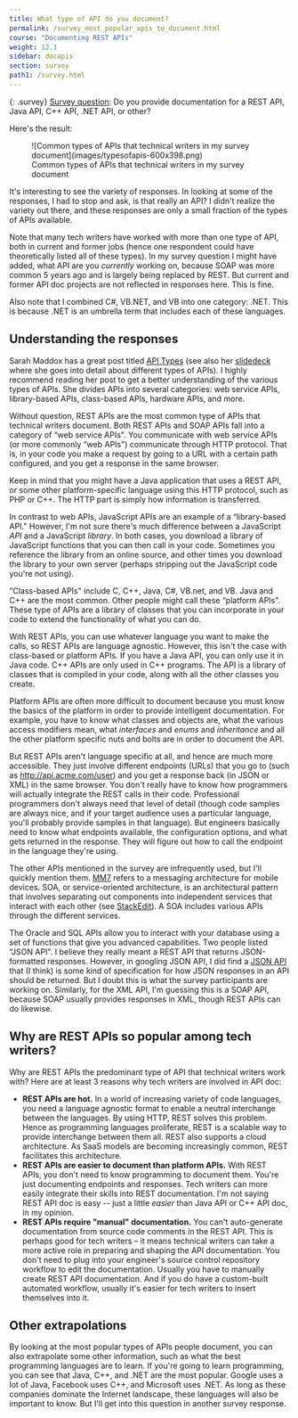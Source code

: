 ```yaml
---
title: What type of API do you document?
permalink: /survey_most_popular_apis_to_document.html
course: "Documenting REST APIs"
weight: 12.1
sidebar: docapis
section: survey
path1: /survey.html
---
```


{: .survey}
[Survey question](survey_introduction.html): Do you provide documentation for a REST API, Java API, C++ API, .NET API, or other?

Here's the result:

<figure>![Common types of APIs that technical writers in my survey document](images/typesofapis-600x398.png)

<figcaption>Common types of APIs that technical writers in my survey document</figcaption>

</figure>

It's interesting to see the variety of responses. In looking at some of the responses, I had to stop and ask, is that really an API? I didn't realize the variety out there, and these responses are only a small fraction of the types of APIs available.

Note that many tech writers have worked with more than one type of API, both in current and former jobs (hence one respondent could have theoretically listed all of these types). In my survey question I might have added, what API are you _currently_ working on, because SOAP was more common 5 years ago and is largely being replaced by REST. But current and former API doc projects are not reflected in responses here. This is fine.

Also note that I combined C#, VB.NET, and VB into one category: .NET. This is because .NET is an umbrella term that includes each of these languages.

## Understanding the responses

Sarah Maddox has a great post titled [API Types](https://ffeathers.wordpress.com/2014/02/16/api-types/) (see also her [slidedeck](http://www.slideshare.net/sarahmaddox/api-types) where she goes into detail about different types of APIs). I highly recommend reading her post to get a better understanding of the various types of APIs. She divides APIs into several categories: web service APIs, library-based APIs, class-based APIs, hardware APIs, and more.

Without question, REST APIs are the most common type of APIs that technical writers document. Both REST APIs and SOAP APIs fall into a category of “web service APIs". You communicate with web service APIs (or more commonly “web APIs") communicate through HTTP protocol. That is, in your code you make a request by going to a URL with a certain path configured, and you get a response in the same browser.

Keep in mind that you might have a Java application that uses a REST API, or some other platform-specific language using this HTTP protocol, such as PHP or C++. The HTTP part is simply how information is transferred.

In contrast to web APIs, JavaScript APIs are an example of a “library-based API." However, I'm not sure there's much difference between a JavaScript _API_ and a JavaScript _library_. In both cases, you download a library of JavaScript functions that you can then call in your code. Sometimes you reference the library from an online source, and other times you download the library to your own server (perhaps stripping out the JavaScript code you're not using).

“Class-based APIs" include C, C++, Java, C#, VB.net, and VB. Java and C++ are the most common. Other people might call these “platform APIs". These type of APIs are a library of classes that you can incorporate in your code to extend the functionality of what you can do.

With REST APIs, you can use whatever language you want to make the calls, so REST APIs are language agnostic. However, this isn't the case with class-based or platform APIs. If you have a Java API, you can only use it in Java code. C++ APIs are only used in C++ programs. The API is a library of classes that is compiled in your code, along with all the other classes you create.

Platform APIs are often more difficult to document because you must know the basics of the platform in order to provide intelligent documentation. For example, you have to know what classes and objects are, what the various access modifiers mean, what _interfaces_ and _enums_ and _inheritance_ and all the other platform specific nuts and bolts are in order to document the API.

But REST APIs aren't language specific at all, and hence are much more accessible. They just involve different endpoints (URLs) that you go to (such as http://api.acme.com/user) and you get a response back (in JSON or XML) in the same browser. You don't really have to know how programmers will actually integrate the REST calls in their code. Professional programmers don't always need that level of detail (though code samples are always nice, and if your target audience uses a particular language, you'll probably provide samples in that language). But engineers basically need to know what endpoints available, the configuration options, and what gets returned in the response. They will figure out how to call the endpoint in the language they're using.

The other APIs mentioned in the survey are infrequently used, but I'll quickly mention them. [MM7](http://en.wikipedia.org/wiki/MMS_Architecture) refers to a messaging architecture for mobile devices. SOA, or service-oriented architecture, is an architectural pattern that involves separating out components into independent services that interact with each other (see [StackEdit](http://stackoverflow.com/questions/9496271/what-is-the-difference-between-an-api-and-soa)). A SOA includes various APIs through the different services.

The Oracle and SQL APIs allow you to interact with your database using a set of functions that give you advanced capabilities. Two people listed “JSON API". I believe they really meant a REST API that returns JSON-formatted responses. However, in googling JSON API, I did find a [JSON API](http://jsonapi.org/) that (I think) is some kind of specification for how JSON responses in an API should be returned. But I doubt this is what the survey participants are working on. Similarly, for the XML API, I'm guessing this is a SOAP API, because SOAP usually provides responses in XML, though REST APIs can do likewise.

## Why are REST APIs so popular among tech writers?

Why are REST APIs the predominant type of API that technical writers work with? Here are at least 3 reasons why tech writers are involved in API doc:

*   **REST APIs are hot.** In a world of increasing variety of code languages, you need a language agnostic format to enable a neutral interchange between the languages. By using HTTP, REST solves this problem. Hence as programming languages proliferate, REST is a scalable way to provide interchange between them all. REST also supports a cloud architecture. As SaaS models are becoming increasingly common, REST facilitates this architecture.
*   **REST APIs are easier to document than platform APIs.** With REST APIs, you don't need to know programming to document them. You're just documenting endpoints and responses. Tech writers can more easily integrate their skills into REST documentation. I'm not saying REST API doc is easy -- just a little _easier_ than Java API or C++ API doc, in my opinion.
*   **REST APIs require "manual" documentation.** You can't auto-generate documentation from source code comments in the REST API. This is perhaps good for tech writers – it means technical writers can take a more active role in preparing and shaping the API documentation. You don't need to plug into your engineer's source control repository workflow to edit the documentation. Usually you have to manually create REST API documentation. And if you do have a custom-built automated workflow, usually it's easier for tech writers to insert themselves into it.

## Other extrapolations

By looking at the most popular types of APIs people document, you can also extrapolate some other information, such as what the best programming languages are to learn. If you're going to learn programming, you can see that Java, C++, and .NET are the most popular. Google uses a lot of Java, Facebook uses C++, and Microsoft uses .NET. As long as these companies dominate the Internet landscape, these languages will also be important to know. But I'll get into this question in another survey response.

